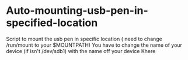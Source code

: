 # Auto-mounting-usb-pen-in-specified-location
Script to mount the usb pen in specific location ( need to change /run/mount to your $MOUNTPATH)
You have to change the name of your device (if isn't /dev/sdb1) with the name off your device
Khere 

